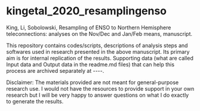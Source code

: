 # kingetal_2020_resamplingenso

King, Li, Sobolowski, Resampling of ENSO to Northern Hemisphere teleconnections: analyses on the Nov/Dec and Jan/Feb means, manuscript.

This repository contains codes/scripts, descriptions of analysis steps and softwares used in research presented in the above manuscript. Its primary aim is for internal replication of the results. Supporting data (what are called Input data and Output data in the readme.md files) that can help this process are archived separately at ----. 

Disclaimer: The materials provided are not meant for general-purpose research use. I would not have the resources to provide support in your own research but I will be very happy to answer questions on what I do exactly to generate the results.   
